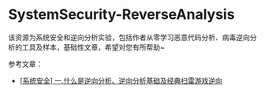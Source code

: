 # SystemSecurity-ReverseAnalysis
该资源为系统安全和逆向分析实验，包括作者从零学习恶意代码分析、病毒逆向分析的工具及样本，基础性文章，希望对您有所帮助~


参考文章：

- [[系统安全] 一.什么是逆向分析、逆向分析基础及经典扫雷游戏逆向](https://blog.csdn.net/Eastmount/article/details/108708564)
